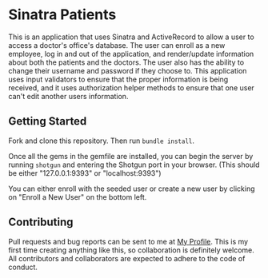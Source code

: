 # Sinatra Patients

This is an application that uses Sinatra and ActiveRecord to allow a user to access a doctor's office's database.
The user can enroll as a new employee, log in and out of the application, and render/update information about both the patients and the doctors.
The user also has the ability to change their username and password if they choose to.
This application uses input validators to ensure that the proper information is being received, and it uses authorization helper methods to ensure that one user can't edit another users information.

## Getting Started

Fork and clone this repository. Then run
```bundle install```.

Once all the gems in the gemfile are installed, you can begin the server by running ```shotgun``` and entering the Shotgun port in your browser.
(This should be either "127.0.0.1:9393" or "localhost:9393")

You can either enroll with the seeded user or create a new user by clicking on "Enroll a New User" on the bottom left.


## Contributing
Pull requests and bug reports can be sent to me at [My Profile](https://github.com/Janaeq/sinatra_patients). This is my first time creating anything like this, so collaboration is definitely welcome. All contributors and collaborators are expected to adhere to the code of conduct.